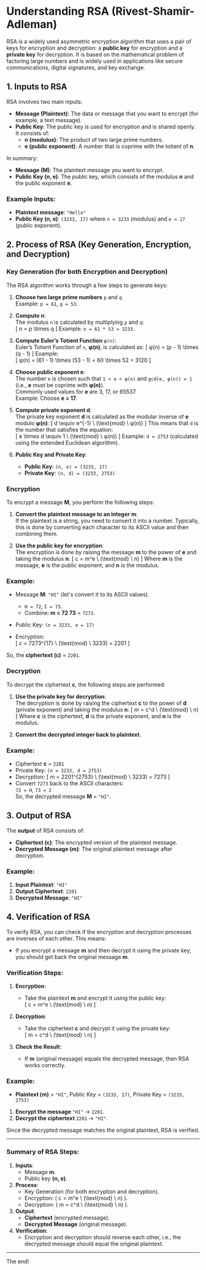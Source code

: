 # Understanding RSA (Rivest-Shamir-Adleman)

RSA is a widely used asymmetric encryption algorithm that uses a pair of keys for encryption and decryption: a **public key** for encryption and a **private key** for decryption. It is based on the mathematical problem of factoring large numbers and is widely used in applications like secure communications, digital signatures, and key exchange.

## 1. Inputs to RSA

RSA involves two main inputs:
- **Message (Plaintext)**: The data or message that you want to encrypt (for example, a text message).
- **Public Key**: The public key is used for encryption and is shared openly. It consists of:
  - **n (modulus)**: The product of two large prime numbers.
  - **e (public exponent)**: A number that is coprime with the totient of **n**.
  
In summary:
- **Message (M)**: The plaintext message you want to encrypt.
- **Public Key (n, e)**: The public key, which consists of the modulus **n** and the public exponent **e**.

### Example Inputs:
- **Plaintext message**: `"Hello"`
- **Public Key (n, e)**: `(3233, 17)` where `n = 3233` (modulus) and `e = 17` (public exponent).

## 2. Process of RSA (Key Generation, Encryption, and Decryption)

### Key Generation (for both Encryption and Decryption)

The RSA algorithm works through a few steps to generate keys:

1. **Choose two large prime numbers** `p` and `q`.  
   Example: `p = 61`, `q = 53`.
   
2. **Compute n**:  
   The modulus `n` is calculated by multiplying `p` and `q`:  
   \[
   n = p \times q
   \]
   Example: `n = 61 * 53 = 3233`.

3. **Compute Euler’s Totient Function** `φ(n)`:  
   Euler’s Totient Function of `n`, **φ(n)**, is calculated as:
   \[
   φ(n) = (p - 1) \times (q - 1)
   \]
   Example:  
   \[
   φ(n) = (61 - 1) \times (53 - 1) = 60 \times 52 = 3120
   \]

4. **Choose public exponent e**:  
   The number `e` is chosen such that `1 < e < φ(n)` and `gcd(e, φ(n)) = 1` (i.e., **e** must be coprime with **φ(n)**).  
   Commonly used values for **e** are 3, 17, or 65537.  
   Example: Choose **e = 17**.

5. **Compute private exponent d**:  
   The private key exponent **d** is calculated as the modular inverse of **e** modulo **φ(n)**:
   \[
   d \equiv e^{-1} \ (\text{mod} \ φ(n))
   \]
   This means that `d` is the number that satisfies the equation:  
   \[
   e \times d \equiv 1 \ (\text{mod} \ φ(n))
   \]
   Example: `d = 2753` (calculated using the extended Euclidean algorithm).

6. **Public Key and Private Key**:
   - **Public Key**: `(n, e) = (3233, 17)`
   - **Private Key**: `(n, d) = (3233, 2753)`

### Encryption

To encrypt a message **M**, you perform the following steps:

1. **Convert the plaintext message to an integer** **m**:  
   If the plaintext is a string, you need to convert it into a number. Typically, this is done by converting each character to its ASCII value and then combining them.

2. **Use the public key for encryption**:  
   The encryption is done by raising the message **m** to the power of **e** and taking the modulus **n**:
   \[
   c = m^e \ (\text{mod} \ n)
   \]
   Where **m** is the message, **e** is the public exponent, and **n** is the modulus.

### Example:
- Message **M**: `"HI"` (let's convert it to its ASCII values).
  - `H = 72`, `I = 73`.
  - Combine: **m = 72 73** = `7273`.
  
- Public Key: `(n = 3233, e = 17)`
- Encryption:  
  \[
  c = 7273^{17} \ (\text{mod} \ 3233) = 2201
  \]
  
So, the **ciphertext (c)** = `2201`.

### Decryption

To decrypt the ciphertext **c**, the following steps are performed:

1. **Use the private key for decryption**:  
   The decryption is done by raising the ciphertext **c** to the power of **d** (private exponent) and taking the modulus **n**:
   \[
   m = c^d \ (\text{mod} \ n)
   \]
   Where **c** is the ciphertext, **d** is the private exponent, and **n** is the modulus.

2. **Convert the decrypted integer back to plaintext**.

### Example:
- Ciphertext **c** = `2201`
- Private Key: `(n = 3233, d = 2753)`
- Decryption:
  \[
  m = 2201^{2753} \ (\text{mod} \ 3233) = 7273
  \]
- Convert `7273` back to the ASCII characters:  
  `72 = H`, `73 = I`  
  So, the decrypted message **M** = `"HI"`.

## 3. Output of RSA

The **output** of RSA consists of:
- **Ciphertext (c)**: The encrypted version of the plaintext message.
- **Decrypted Message (m)**: The original plaintext message after decryption.

### Example:
1. **Input Plaintext**: `"HI"`
2. **Output Ciphertext**: `2201`
3. **Decrypted Message**: `"HI"`

## 4. Verification of RSA

To verify RSA, you can check if the encryption and decryption processes are inverses of each other. This means:
- If you encrypt a message **m** and then decrypt it using the private key, you should get back the original message **m**.

### Verification Steps:
1. **Encryption**:  
   - Take the plaintext **m** and encrypt it using the public key:  
     \[
     c = m^e \ (\text{mod} \ n)
     \]
   
2. **Decryption**:  
   - Take the ciphertext **c** and decrypt it using the private key:  
     \[
     m = c^d \ (\text{mod} \ n)
     \]

3. **Check the Result**:  
   - If **m** (original message) equals the decrypted message, then RSA works correctly.

### Example:

- **Plaintext (m)** = `"HI"`, Public Key = `(3233, 17)`, Private Key = `(3233, 2753)`
  
1. **Encrypt the message** `"HI"` → `2201`.
2. **Decrypt the ciphertext** `2201` → `"HI"`.

Since the decrypted message matches the original plaintext, RSA is verified.

---

### Summary of RSA Steps:
1. **Inputs**:
   - Message **m**.
   - Public key **(n, e)**.
2. **Process**:
   - Key Generation (for both encryption and decryption).
   - Encryption: \( c = m^e \ (\text{mod} \ n) \).
   - Decryption: \( m = c^d \ (\text{mod} \ n) \).
3. **Output**:
   - **Ciphertext** (encrypted message).
   - **Decrypted Message** (original message).
4. **Verification**:
   - Encryption and decryption should reverse each other, i.e., the decrypted message should equal the original plaintext.

---
The end!